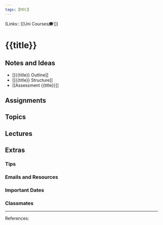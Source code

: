 ```yaml
---
tags: [MOC]
---
```

(Links:: [[Uni Courses🎓]])
# {{title}}

## Notes and Ideas
- [[{{title}} Outline]]
- [[{{title}} Structure]]
- [[Assessment {{title}}]]
## Assignments
## Topics
## Lectures
## Extras
### Tips
### Emails and Resources
### Important Dates
### Classmates
___
References:
